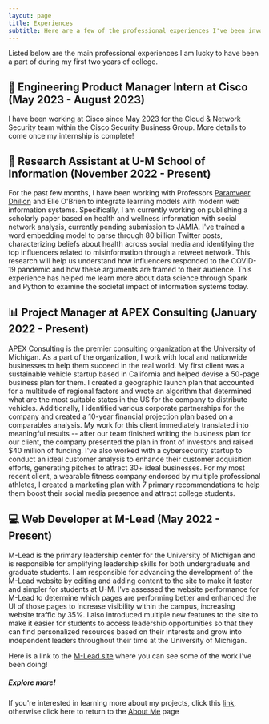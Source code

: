 ```yaml
---
layout: page
title: Experiences
subtitle: Here are a few of the professional experiences I've been involved in
---
```


Listed below are the main professional experiences I am lucky to have been a part of during my first two years of college. 

## 🔐 Engineering Product Manager Intern at Cisco (May 2023 - August 2023)

I have been working at Cisco since May 2023 for the Cloud & Network Security team within the Cisco Security Business Group. More details to come once my internship is complete!


## 🔬 Research Assistant at U-M School of Information (November 2022 - Present)

For the past few months, I have been working with Professors [Paramveer Dhillon](https://pdhillon.com/) and Elle O'Brien to integrate learning models with modern web information systems. Specifically, I am currently working on publishing a scholarly paper based on health and wellness information with social network analysis, currently pending submission to JAMIA. I've trained a word embedding model to parse through 80 billion Twitter posts, characterizing beliefs about health across social media and identifying the top influencers related to misinformation through a retweet network. This research will help us understand how influencers responded to the COVID-19 pandemic and how these arguments are framed to their audience. This experience has helped me learn more about data science through Spark and Python to examine the societal impact of information systems today.


## 📊 Project Manager at APEX Consulting (January 2022 - Present)

[APEX Consulting](http://www.apexconsulting.org/) is the premier consulting organization at the University of Michigan. As a part of the organization, I work with local and nationwide businesses to help them succeed in the real world. My first client was a sustainable vehicle startup based in California and helped devise a 50-page business plan for them. I created a geographic launch plan that accounted for a multitude of regional factors and wrote an algorithm that determined what are the most suitable states in the US for the company to distribute vehicles. Additionally, I identified various corporate partnerships for the company and created a 10-year financial projection plan based on a comparables analysis. My work for this client immediately translated into meaningful results -- after our team finished writing the business plan for our client, the company presented the plan in front of investors and raised $40 million of funding. I've also worked with a cybersecurity startup to conduct an ideal customer analysis to enhance their customer acquisition efforts, generating pitches to attract 30+ ideal businesses. For my most recent client, a wearable fitness company endorsed by multiple professional athletes, I created a marketing plan with 7 primary recommendations to help them boost their social media presence and attract college students.


## 💻 Web Developer at M-Lead (May 2022 - Present)

M-Lead is the primary leadership center for the University of Michigan and is responsible for amplifying leadership skills for both undergraduate and graduate students. I am responsible for advancing the development of the M-Lead website by editing and adding content to the site to make it faster and simpler for students at U-M. I've assessed the website performance for M-Lead to determine which pages are performing better and enhanced the UI of those pages to increase visibility within the campus, increasing website traffic by 35%. I also introduced multiple new features to the site to make it easier for students to access leadership opportunities so that they can find personalized resources based on their interests and grow into independent leaders throughout their time at the University of Michigan.

Here is a link to the [M-Lead site](https://mlead.umich.edu/) where you can see some of the work I've been doing!



##### Explore more!
If you're interested in learning more about my projects, click this [link](https://ronithgan.github.io/projects/), otherwise click here to return to the [About Me](https://ronithgan.github.io/aboutme/) page
